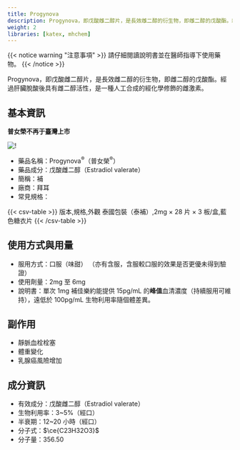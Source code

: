 ```yaml
---
title: Progynova
description: Progynova，即戊酸雌二醇片，是長效雌二醇的衍生物，即雌二醇的戊酸酯。經過肝臟脫酸後具有雌二醇活性，是一種人工合成的經化學修飾的雌激素。
weight: 2
libraries: [katex, mhchem]
---
```


{{< notice warning "注意事項" >}}
請仔細閱讀說明書並在醫師指導下使用藥物。
{{< /notice >}}

Progynova，即戊酸雌二醇片，是長效雌二醇的衍生物，即雌二醇的戊酸酯。經過肝臟脫酸後具有雌二醇活性，是一種人工合成的經化學修飾的雌激素。

## 基本資訊

**普女榮不再于臺灣上市**

![!](/images/medicine/progynova/progynova-th.png)

- 藥品名稱：Progynova<sup>&reg;</sup>（普女榮<sup>&reg;</sup>）
- 藥品成分：戊酸雌二醇（Estradiol valerate）
- 簡稱：補
- 廠商：拜耳
- 常見規格：

{{< csv-table >}}
版本,規格,外觀
泰國包裝（泰補）,2mg × 28 片 × 3 板/盒,藍色糖衣片
{{< /csv-table >}}

## 使用方式與用量

- 服用方式：口服（味甜）
  （亦有含服，含服較口服的效果是否更優未得到驗證）
- 使用劑量：2mg 至 6mg
- 說明書：單次 1mg 補佳樂約能提供 15pg/mL 的**峰值**血清濃度（持續服用可維持），遠低於 100pg/mL
  生物利用率隨個體差異。

## 副作用

- 靜脈血栓栓塞
- 體重變化
- 乳腺癌風險增加

## 成分資訊

- 有效成分：戊酸雌二醇（Estradiol valerate）
- 生物利用率：3~5%（經口）
- 半衰期：12~20 小時（經口）
- 分子式：$\ce{C23H32O3}$
- 分子量：356.50
